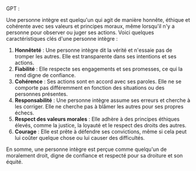 GPT :

Une personne intègre est quelqu'un qui agit de manière honnête, éthique et cohérente avec ses valeurs et principes moraux, même lorsqu'il n'y a personne pour observer ou juger ses actions. Voici quelques caractéristiques clés d'une personne intègre :

1. **Honnêteté** : Une personne intègre dit la vérité et n'essaie pas de tromper les autres. Elle est transparente dans ses intentions et ses actions.
2. **Fiabilité** : Elle respecte ses engagements et ses promesses, ce qui la rend digne de confiance.
3. **Cohérence** : Ses actions sont en accord avec ses paroles. Elle ne se comporte pas différemment en fonction des situations ou des personnes présentes.
4. **Responsabilité** : Une personne intègre assume ses erreurs et cherche à les corriger. Elle ne cherche pas à blâmer les autres pour ses propres échecs.
5. **Respect des valeurs morales** : Elle adhère à des principes éthiques élevés, comme la justice, la loyauté et le respect des droits des autres.
6. **Courage** : Elle est prête à défendre ses convictions, même si cela peut lui coûter quelque chose ou lui causer des difficultés.

En somme, une personne intègre est perçue comme quelqu'un de moralement droit, digne de confiance et respecté pour sa droiture et son équité.